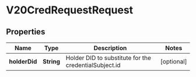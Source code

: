 

# V20CredRequestRequest


## Properties

Name | Type | Description | Notes
------------ | ------------- | ------------- | -------------
**holderDid** | **String** | Holder DID to substitute for the credentialSubject.id |  [optional]



